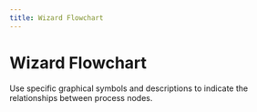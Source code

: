 ```yaml
---
title: Wizard Flowchart
---
```


# Wizard Flowchart

<div>Use specific graphical symbols and descriptions to indicate the relationships between process nodes.</div>
